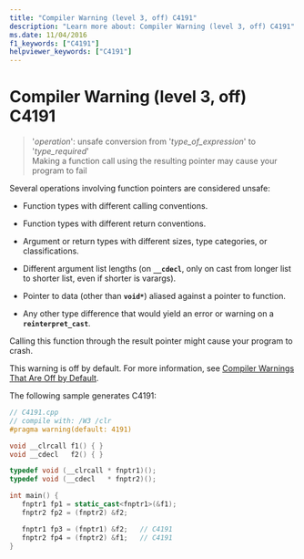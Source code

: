 ```yaml
---
title: "Compiler Warning (level 3, off) C4191"
description: "Learn more about: Compiler Warning (level 3, off) C4191"
ms.date: 11/04/2016
f1_keywords: ["C4191"]
helpviewer_keywords: ["C4191"]
---
```

# Compiler Warning (level 3, off) C4191

> '*operation*': unsafe conversion from '*type_of_expression*' to '*type_required*'<br/>Making a function call using the resulting pointer may cause your program to fail

Several operations involving function pointers are considered unsafe:

- Function types with different calling conventions.

- Function types with different return conventions.

- Argument or return types with different sizes, type categories, or classifications.

- Different argument list lengths (on **`__cdecl`**, only on cast from longer list to shorter list, even if shorter is varargs).

- Pointer to data (other than **`void*`**) aliased against a pointer to function.

- Any other type difference that would yield an error or warning on a **`reinterpret_cast`**.

Calling this function through the result pointer might cause your program to crash.

This warning is off by default. For more information, see [Compiler Warnings That Are Off by Default](../../preprocessor/compiler-warnings-that-are-off-by-default.md).

The following sample generates C4191:

```cpp
// C4191.cpp
// compile with: /W3 /clr
#pragma warning(default: 4191)

void __clrcall f1() { }
void __cdecl   f2() { }

typedef void (__clrcall * fnptr1)();
typedef void (__cdecl   * fnptr2)();

int main() {
   fnptr1 fp1 = static_cast<fnptr1>(&f1);
   fnptr2 fp2 = (fnptr2) &f2;

   fnptr1 fp3 = (fnptr1) &f2;   // C4191
   fnptr2 fp4 = (fnptr2) &f1;   // C4191
}
```
